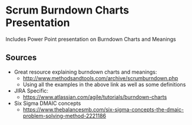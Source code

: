 # Scrum Burndown Charts Presentation

Includes Power Point presentation on Burndown Charts and Meanings

## Sources

* Great resource explaining burndown charts and meanings:
  * http://www.methodsandtools.com/archive/scrumburndown.php
  * Using all the examples in the above link as well as some definitions
* JIRA Specific:
  * https://www.atlassian.com/agile/tutorials/burndown-charts
* Six Sigma DMAIC concepts
  * https://www.thebalancesmb.com/six-sigma-concepts-the-dmaic-problem-solving-method-2221186
